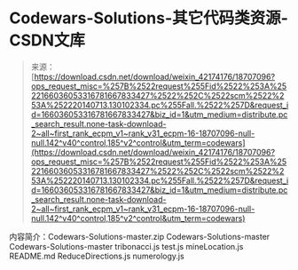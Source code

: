 <!--yml
category: codewars
date: 2022-08-13 11:32:54
-->

# Codewars-Solutions-其它代码类资源-CSDN文库

> 来源：[https://download.csdn.net/download/weixin_42174176/18707096?ops_request_misc=%257B%2522request%255Fid%2522%253A%2522166036053316781667833427%2522%252C%2522scm%2522%253A%252220140713.130102334.pc%255Fall.%2522%257D&request_id=166036053316781667833427&biz_id=1&utm_medium=distribute.pc_search_result.none-task-download-2~all~first_rank_ecpm_v1~rank_v31_ecpm-16-18707096-null-null.142^v40^control,185^v2^control&utm_term=codewars](https://download.csdn.net/download/weixin_42174176/18707096?ops_request_misc=%257B%2522request%255Fid%2522%253A%2522166036053316781667833427%2522%252C%2522scm%2522%253A%252220140713.130102334.pc%255Fall.%2522%257D&request_id=166036053316781667833427&biz_id=1&utm_medium=distribute.pc_search_result.none-task-download-2~all~first_rank_ecpm_v1~rank_v31_ecpm-16-18707096-null-null.142^v40^control,185^v2^control&utm_term=codewars)

内容简介：Codewars-Solutions-master.zip Codewars-Solutions-master Codewars-Solutions-master tribonacci.js test.js mineLocation.js README.md ReduceDirections.js numerology.js